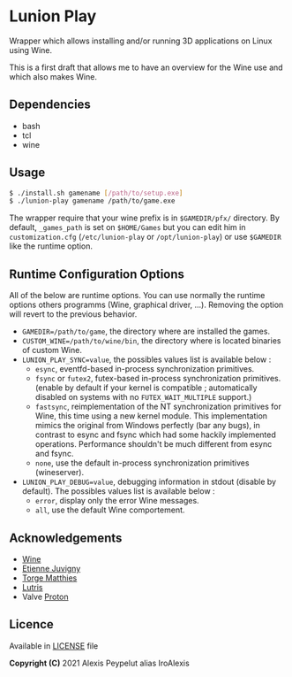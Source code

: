 # Lunion Play

Wrapper which allows installing and/or running 3D applications on Linux using Wine.

This is a first draft that allows me to have an overview for the Wine use and which also makes Wine.



## Dependencies
* bash
* tcl
* wine



## Usage
```bash
$ ./install.sh gamename [/path/to/setup.exe]
$ ./lunion-play gamename /path/to/game.exe
```
The wrapper require that your wine prefix is in `$GAMEDIR/pfx/` directory. By default, `_games_path` is set on `$HOME/Games` but you can edit him in `customization.cfg` (`/etc/lunion-play` or `/opt/lunion-play`) or use `$GAMEDIR` like the runtime option.



## Runtime Configuration Options
All of the below are runtime options. You can use normally the runtime options others programms (Wine, graphical driver, ...). Removing the option will revert to the previous behavior.
* `GAMEDIR=/path/to/game`, the directory where are installed the games.
* `CUSTOM_WINE=/path/to/wine/bin`, the directory where is located binaries of custom Wine.
* `LUNION_PLAY_SYNC=value`, the possibles values list is available below :
  * `esync`, eventfd-based in-process synchronization primitives.
  * `fsync` or `futex2`, futex-based in-process synchronization primitives. (enable by default if your kernel is compatible ; automatically disabled on systems with no `FUTEX_WAIT_MULTIPLE` support.)
  * `fastsync`, reimplementation of the NT synchronization primitives for Wine, this time using a new kernel module. This implementation mimics the original from Windows perfectly (bar any bugs), in contrast to esync and fsync which had some hackily implemented operations. Performance shouldn't be much different from esync and fsync.
  * `none`, use the default in-process synchronization primitives (wineserver).
* `LUNION_PLAY_DEBUG=value`, debugging information in stdout (disable by default). The possibles values list is available below :
  * `error`, display only the error Wine messages.
  * `all`, use the default Wine comportement.



## Acknowledgements
* [Wine](https://winehq.org)
* [Etienne Juvigny](https://github.com/Tk-Glitch)
* [Torge Matthies ](https://github.com/openglfreak)
* [Lutris](https://github.com/lutris)
* Valve [Proton](https://github.com/ValveSoftware/Proton)



## Licence
Available in [LICENSE](LICENSE) file<br>

**Copyright (C)** 2021 Alexis Peypelut alias IroAlexis

